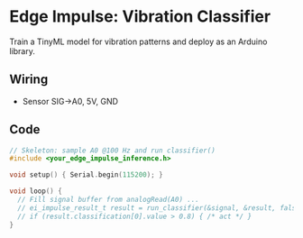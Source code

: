 # Edge Impulse: Vibration Classifier

Train a TinyML model for vibration patterns and deploy as an Arduino library.

## Wiring
- Sensor SIG→A0, 5V, GND

## Code
```cpp
// Skeleton: sample A0 @100 Hz and run classifier()
#include <your_edge_impulse_inference.h>

void setup() { Serial.begin(115200); }

void loop() {
  // Fill signal buffer from analogRead(A0) ...
  // ei_impulse_result_t result = run_classifier(&signal, &result, false);
  // if (result.classification[0].value > 0.8) { /* act */ }
}
```
